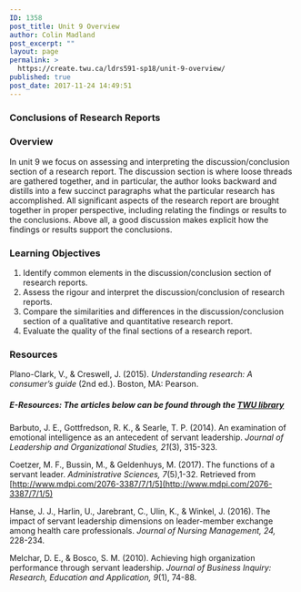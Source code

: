 ```yaml
---
ID: 1358
post_title: Unit 9 Overview
author: Colin Madland
post_excerpt: ""
layout: page
permalink: >
  https://create.twu.ca/ldrs591-sp18/unit-9-overview/
published: true
post_date: 2017-11-24 14:49:51
---
```

### Conclusions of Research Reports

### Overview

In unit 9 we focus on assessing and interpreting the discussion/conclusion section of a research report. The discussion section is where loose threads are gathered together, and in particular, the author looks backward and distills into a few succinct paragraphs what the particular research has accomplished. All significant aspects of the research report are brought together in proper perspective, including relating the findings or results to the conclusions. Above all, a good discussion makes explicit how the findings or results support the conclusions.

### Learning Objectives

1. Identify common elements in the discussion/conclusion section of research reports.
2. Assess the rigour and interpret the discussion/conclusion of research reports.
3. Compare the similarities and differences in the discussion/conclusion section of a qualitative and quantitative research report.
4. Evaluate the quality of the final sections of a research report.

### Resources

Plano-Clark, V., &amp; Creswell, J. (2015). _Understanding research: A consumer’s guide_ (2nd ed.). Boston, MA: Pearson.

##### E-Resources: The articles below can be found through the <a href="https://www.twu.ca/library">TWU library</a>

Barbuto, J. E., Gottfredson, R. K., &amp; Searle, T. P. (2014). An examination of emotional intelligence as an antecedent of servant leadership. _Journal of Leadership and Organizational Studies, 21_(3), 315-323.

Coetzer, M. F., Bussin, M., &amp; Geldenhuys, M. (2017). The functions of a servant leader. _Administrative Sciences, 7_(5),1-32. Retrieved from [http://www.mdpi.com/2076-3387/7/1/5](http://www.mdpi.com/2076-3387/7/1/5)

Hanse, J. J., Harlin, U., Jarebrant, C., Ulin, K., &amp; Winkel, J. (2016). The impact of servant leadership dimensions on leader-member exchange among health care professionals. _Journal of Nursing Management, 24,_ 228-234.

Melchar, D. E., &amp; Bosco, S. M. (2010). Achieving high organization performance through servant leadership. _Journal of Business Inquiry: Research, Education and Application, 9_(1), 74-88.